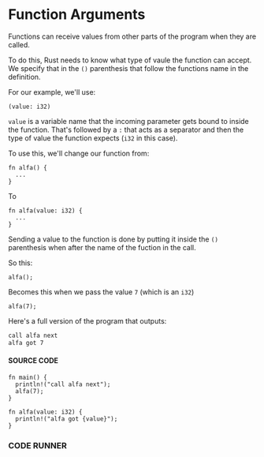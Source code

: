# Function Arguments

Functions can receive values from other parts
of the program when they are called.

To do this, Rust needs to know what type of
vaule the function can accept. We
specify that in the `()` parenthesis that
follow the functions name in the definition.

For our example, we'll use:

```rust,noplayground
(value: i32)
```

`value` is a variable name that the
incoming parameter gets bound to inside
the function. That's followed by a `:`
that acts as a separator and then
the type of value the function expects
(`i32` in this case).

To use this, we'll change our function
from:

```rust,noplayground
fn alfa() {
  ...
}
```

To

```rust,noplayground
fn alfa(value: i32) {
  ...
}
```

Sending a value to the function is done
by putting it inside the `()` parenthesis
when after the name of the fuction in the
call.

So this:

```rust,noplayground
alfa();
```

Becomes this when we pass the value `7`
(which is an `i32`)

```rust,noplayground
alfa(7);
```

Here's a full version of the program that
outputs:

```txt
call alfa next
alfa got 7
```

#### SOURCE CODE

```rust, noplayground, EXAMPLE1
fn main() {
  println!("call alfa next");
  alfa(7);
}

fn alfa(value: i32) {
  println!("alfa got {value}");
}
```

### CODE RUNNER

```rust, editable, CODE1

```
